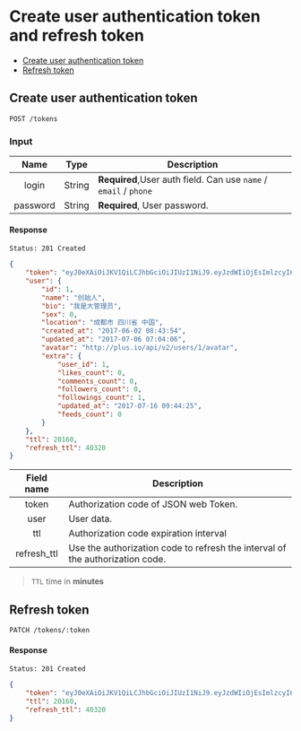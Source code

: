 # Create user authentication token and refresh token

- [Create user authentication token](#create-user-authentication-token)
- [Refresh token](#refresh-token)

## Create user authentication token

```
POST /tokens
```

### Input

| Name | Type | Description |
|:----:|:----:|----|
| login | String | **Required**,User auth field. Can use `name` / `email` / `phone` |
| password | String | **Required**, User password. |

#### Response

```
Status: 201 Created
```
```json
{
    "token": "eyJ0eXAiOiJKV1QiLCJhbGciOiJIUzI1NiJ9.eyJzdWIiOjEsImlzcyI6Imh0dHA6Ly9wbHVzLmlvL2FwaS92Mi90b2tlbnMiLCJpYXQiOjE1MDAzNjU5MzQsImV4cCI6MTUwMTU3NTUzNCwibmJmIjoxNTAwMzY1OTM0LCJqdGkiOiJ1aXlvdTQwNnJsdU9pa3l3In0.OTM4mbH3QW7busunRsFUsheE5vysuIfrBrwjWnd0J6k",
    "user": {
        "id": 1,
        "name": "创始人",
        "bio": "我是大管理员",
        "sex": 0,
        "location": "成都市 四川省 中国",
        "created_at": "2017-06-02 08:43:54",
        "updated_at": "2017-07-06 07:04:06",
        "avatar": "http://plus.io/api/v2/users/1/avatar",
        "extra": {
            "user_id": 1,
            "likes_count": 0,
            "comments_count": 0,
            "followers_count": 0,
            "followings_count": 1,
            "updated_at": "2017-07-16 09:44:25",
            "feeds_count": 0
        }
    },
    "ttl": 20160,
    "refresh_ttl": 40320
}
```

| Field name | Description |
|:----:|----|
| token | Authorization code of JSON web Token. |
| user | User data. |
| ttl | Authorization code expiration interval |
| refresh_ttl | Use the authorization code to refresh the interval of the authorization code. |

> `TTL` time in **minutes**

## Refresh token

```
PATCH /tokens/:token
```

#### Response

```
Status: 201 Created
```
```json
{
    "token": "eyJ0eXAiOiJKV1QiLCJhbGciOiJIUzI1NiJ9.eyJzdWIiOjEsImlzcyI6Imh0dHA6Ly9wbHVzLmlvL2FwaS92Mi90b2tlbnMvZXlKMGVYQWlPaUpLVjFRaUxDSmhiR2NpT2lKSVV6STFOaUo5LmV5SnpkV0lpT2pFc0ltbHpjeUk2SW1oMGRIQTZMeTl3YkhWekxtbHZMMkZ3YVM5Mk1pOTBiMnRsYm5NaUxDSnBZWFFpT2pFMU1EQXpOalUxTVRjc0ltVjRjQ0k2TVRVd01UVTNOVEV4Tnl3aWJtSm1Jam94TlRBd016WTFOVEUzTENKcWRHa2lPaUpLT1RKVlJsRlRaVm96UkRGUFVsaFRJbjAuejNkNTBXZm5lSUIyTk45N2FSWW9lSFAwUjhyN1l0STJSVmxRUEVFWElaSSIsImlhdCI6MTUwMDM2NTUxNywiZXhwIjoxNTAxNTc1MTI4LCJuYmYiOjE1MDAzNjU1MjgsImp0aSI6IkV0S3VXUWd2VHlkMnpQSXcifQ.MJt3fz0hgH7BJNa1oC-9H3BZa3vIxS2oHu5OG9g39O8",
    "ttl": 20160,
    "refresh_ttl": 40320
}
```
